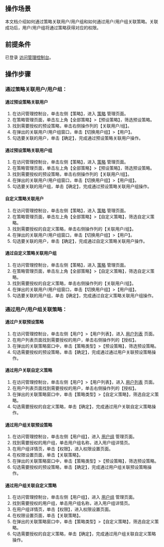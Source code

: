 ## 操作场景
本文档介绍如何通过策略关联用户/用户组和如何通过用户/用户组关联策略。关联成功后，用户/用户组将通过策略获得对应的权限。
## 前提条件
已登录 [访问管理控制台](https://console.cloud.tencent.com/cam/overview)。
## 操作步骤
### 通过策略关联用户/用户组： 

#### 通过预设策略关联用户

1. 在访问管理控制台，单击左侧【策略】，进入 [策略](https://console.cloud.tencent.com/cam/policy) 管理页面。
2. 在策略管理页面，单击左上角【全部策略】>【预设策略】，筛选预设策略。
3. 找到需要授权的预设策略，单击右侧操作列的【关联用户/组】。
4. 在弹出的关联用户/用户组窗口，单击【切换用户组】>【用户】。
5. 勾选要关联的用户，单击【确定】，完成通过预设策略关联用户操作。

#### 通过预设策略关联用户组

1. 在访问管理控制台，单击左侧【策略】，进入 [策略](https://console.cloud.tencent.com/cam/policy) 管理页面。
2. 在策略管理页面，单击左上角【全部策略】>【预设策略】，筛选预设策略。
3. 找到需要授权的预设策略，单击右侧操作列的【关联用户/组】。
4. 在弹出的关联用户/用户组窗口，单击【切换用户组】>【用户组】。
5. 勾选要关联的用户组，单击【确定】，完成通过预设策略关联用户组操作。

#### 自定义策略关联用户

1. 在访问管理控制台，单击左侧【策略】，进入 [策略](https://console.cloud.tencent.com/cam/policy) 管理页面。
2. 在策略管理页面，单击左上角【全部策略】>【自定义策略】，筛选自定义策略。
3. 找到需要授权的自定义策略，单击右侧操作列的【关联用户/组】。
4. 在弹出的关联用户/用户组窗口，单击【切换用户组】>【用户】。
5. 勾选要关联的用户，单击【确定】，完成通过自定义策略关联用户操作。

#### 通过自定义策略关联用户组

1. 在访问管理控制台，单击左侧【策略】，进入 [策略](https://console.cloud.tencent.com/cam/policy) 管理页面。
2. 在策略管理页面，单击左上角【全部策略】>【自定义策略】，筛选自定义策略。
3. 找到需要授权的自定义策略，单击右侧操作列的【关联用户/组】。
4. 在弹出的关联用户/用户组窗口，单击【切换用户组】>【用户组】。
5. 勾选要关联的用户组，单击【确定】，完成通过自定义策略关联用户组操作。

### 通过用户/用户组关联策略：

#### 通过户关联预设策略
1. 在访问管理控制台，单击左侧【用户】>【用户列表】，进入 [用户列表](https://console.cloud.tencent.com/cam) 页面。
2. 在用户列表页面找到需要授权的用户，单击右侧操作列的【授权】。
3. 在弹出的关联策略窗口中，单击【策略类型】>【预设策略】，筛选预设策略。
4. 勾选需要授权的预设策略，单击【确定】，完成通过通过用户关联预设策略操作。

#### 通过用户关联自定义策略
1. 在访问管理控制台，单击左侧【用户】>【用户列表】，进入 [用户列表](https://console.cloud.tencent.com/cam) 页面。
2. 在用户列表页面找到需要授权的用户，单击右侧操作列的【授权】。
3. 在弹出的关联策略窗口中，单击【策略类型】>【自定义策略】，筛选自定义策略。
4. 勾选需要授权的自定义策略，单击【确定】，完成通过用户关联自定义策略操作。

#### 通过用户组关联预设策略

1. 在访问管理控制台，单击左侧【用户组】，进入 [用户组](https://console.cloud.tencent.com/cam/groups) 管理页面。
2. 找到需要授权的用户组，单击用户组名称，进入用户组详情页。
3. 在用户组详情页，单击【权限】，进入权限设置页面。
4. 在权限设置页面，单击【关联策略】。
5. 在弹出的关联策略窗口中，单击【策略类型】>【预设策略】，筛选预设策略。
4. 勾选需要授权的预设策略，单击【确定】，完成通过用户组关联预设策略操作。

#### 通过用户组关联自定义策略

1. 在访问管理控制台，单击左侧【用户组】，进入 [用户组](https://console.cloud.tencent.com/cam/groups) 管理页面。
2. 找到需要授权的用户组，单击用户组名称，进入用户组详情页。
3. 在用户组详情页，单击【权限】，进入权限设置页面。
4. 在权限设置页面，单击【关联策略】。
5. 在弹出的关联策略窗口中，单击【策略类型】>【自定义策略】，筛选自定义策略。
4. 勾选需要授权的自定义策略，单击【确定】，完成通过用户组关联自定义策略操作。
